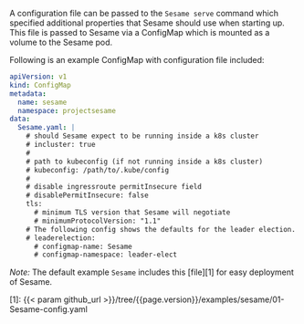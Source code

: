 A configuration file can be passed to the `Sesame serve` command which specified additional properties that Sesame should use when starting up.
This file is passed to Sesame via a ConfigMap which is mounted as a volume to the Sesame pod.

Following is an example ConfigMap with configuration file included: 

```yaml
apiVersion: v1
kind: ConfigMap
metadata:
  name: sesame
  namespace: projectsesame
data:
  Sesame.yaml: |
    # should Sesame expect to be running inside a k8s cluster
    # incluster: true
    #
    # path to kubeconfig (if not running inside a k8s cluster)
    # kubeconfig: /path/to/.kube/config
    #
    # disable ingressroute permitInsecure field
    # disablePermitInsecure: false
    tls:
      # minimum TLS version that Sesame will negotiate
      # minimumProtocolVersion: "1.1"
    # The following config shows the defaults for the leader election.
    # leaderelection:
      # configmap-name: Sesame
      # configmap-namespace: leader-elect
```

_Note:_ The default example `Sesame` includes this [file][1] for easy deployment of Sesame.

[1]: {{< param github_url >}}/tree/{{page.version}}/examples/sesame/01-Sesame-config.yaml
